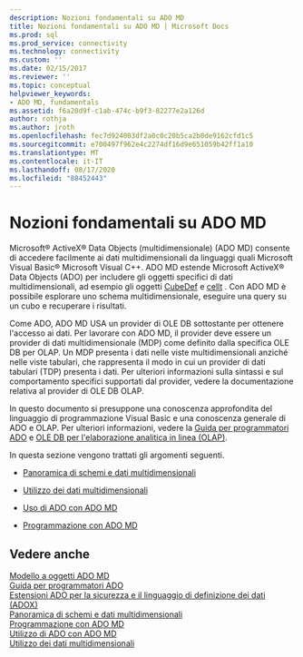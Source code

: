 ```yaml
---
description: Nozioni fondamentali su ADO MD
title: Nozioni fondamentali su ADO MD | Microsoft Docs
ms.prod: sql
ms.prod_service: connectivity
ms.technology: connectivity
ms.custom: ''
ms.date: 02/15/2017
ms.reviewer: ''
ms.topic: conceptual
helpviewer_keywords:
- ADO MD, fundamentals
ms.assetid: f6a20d9f-c1ab-474c-b9f3-82277e2a126d
author: rothja
ms.author: jroth
ms.openlocfilehash: fec7d924003df2a0c0c20b5ca2b0de9162cfd1c5
ms.sourcegitcommit: e700497f962e4c2274df16d9e651059b42ff1a10
ms.translationtype: MT
ms.contentlocale: it-IT
ms.lasthandoff: 08/17/2020
ms.locfileid: "88452443"
---
```

# <a name="ado-md-fundamentals"></a>Nozioni fondamentali su ADO MD
Microsoft® ActiveX® Data Objects (multidimensionale) (ADO MD) consente di accedere facilmente ai dati multidimensionali da linguaggi quali Microsoft Visual Basic® Microsoft Visual C++. ADO MD estende Microsoft ActiveX® Data Objects (ADO) per includere gli oggetti specifici di dati multidimensionali, ad esempio gli oggetti [CubeDef](../../../ado/reference/ado-md-api/cubedef-object-ado-md.md) e [cellt](../../../ado/reference/ado-md-api/cellset-object-ado-md.md) . Con ADO MD è possibile esplorare uno schema multidimensionale, eseguire una query su un cubo e recuperare i risultati.  
  
 Come ADO, ADO MD USA un provider di OLE DB sottostante per ottenere l'accesso ai dati. Per lavorare con ADO MD, il provider deve essere un provider di dati multidimensionale (MDP) come definito dalla specifica OLE DB per OLAP. Un MDP presenta i dati nelle viste multidimensionali anziché nelle viste tabulari, che rappresenta il modo in cui un provider di dati tabulari (TDP) presenta i dati. Per ulteriori informazioni sulla sintassi e sul comportamento specifici supportati dal provider, vedere la documentazione relativa al provider di OLE DB OLAP.  
  
 In questo documento si presuppone una conoscenza approfondita del linguaggio di programmazione Visual Basic e una conoscenza generale di ADO e OLAP. Per ulteriori informazioni, vedere la [Guida per programmatori ADO](../../../ado/guide/ado-programmer-s-guide.md) e [OLE DB per l'elaborazione analitica in linea (OLAP)](https://msdn.microsoft.com/library/windows/desktop/ms717005.aspx).  
  
 In questa sezione vengono trattati gli argomenti seguenti.  
  
-   [Panoramica di schemi e dati multidimensionali](../../../ado/guide/multidimensional/overview-of-multidimensional-schemas-and-data.md)  
  
-   [Utilizzo dei dati multidimensionali](../../../ado/guide/multidimensional/working-with-multidimensional-data.md)  
  
-   [Uso di ADO con ADO MD](../../../ado/guide/multidimensional/using-ado-with-ado-md.md)  
  
-   [Programmazione con ADO MD](../../../ado/guide/multidimensional/programming-with-ado-md.md)  
  
## <a name="see-also"></a>Vedere anche  
 [Modello a oggetti ADO MD](../../../ado/reference/ado-md-api/ado-md-object-model.md)   
 [Guida per programmatori ADO](../../../ado/guide/ado-programmer-s-guide.md)   
 [Estensioni ADO per la sicurezza e il linguaggio di definizione dei dati (ADOX)](../../../ado/guide/extensions/ado-extensions-for-data-definition-language-and-security-adox.md)   
 [Panoramica di schemi e dati multidimensionali](../../../ado/guide/multidimensional/overview-of-multidimensional-schemas-and-data.md)   
 [Programmazione con ADO MD](../../../ado/guide/multidimensional/programming-with-ado-md.md)   
 [Utilizzo di ADO con ADO MD](../../../ado/guide/multidimensional/using-ado-with-ado-md.md)   
 [Utilizzo dei dati multidimensionali](../../../ado/guide/multidimensional/working-with-multidimensional-data.md)
